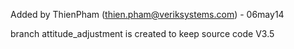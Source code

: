Added by ThienPham (thien.pham@veriksystems.com) - 06may14

branch attitude_adjustment is created to keep source code V3.5
